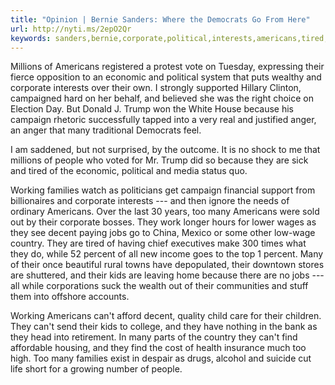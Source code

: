 ```yaml
---
title: "Opinion | Bernie Sanders: Where the Democrats Go From Here"
url: http://nyti.ms/2epO2Qr
keywords: sanders,bernie,corporate,political,interests,americans,tired,cant,trump,opinion,jobs,millions,democrats,kids
---
```

Millions of Americans registered a protest vote on Tuesday, expressing their fierce opposition to an economic and political system that puts wealthy and corporate interests over their own. I strongly supported Hillary Clinton, campaigned hard on her behalf, and believed she was the right choice on Election Day. But Donald J. Trump won the White House because his campaign rhetoric successfully tapped into a very real and justified anger, an anger that many traditional Democrats feel.

I am saddened, but not surprised, by the outcome. It is no shock to me that millions of people who voted for Mr. Trump did so because they are sick and tired of the economic, political and media status quo.

Working families watch as politicians get campaign financial support from billionaires and corporate interests --- and then ignore the needs of ordinary Americans. Over the last 30 years, too many Americans were sold out by their corporate bosses. They work longer hours for lower wages as they see decent paying jobs go to China, Mexico or some other low-wage country. They are tired of having chief executives make 300 times what they do, while 52 percent of all new income goes to the top 1 percent. Many of their once beautiful rural towns have depopulated, their downtown stores are shuttered, and their kids are leaving home because there are no jobs --- all while corporations suck the wealth out of their communities and stuff them into offshore accounts.

Working Americans can't afford decent, quality child care for their children. They can't send their kids to college, and they have nothing in the bank as they head into retirement. In many parts of the country they can't find affordable housing, and they find the cost of health insurance much too high. Too many families exist in despair as drugs, alcohol and suicide cut life short for a growing number of people.
